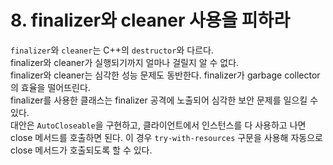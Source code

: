 # 8. finalizer와 cleaner 사용을 피하라

`finalizer`와 `cleaner`는 C++의 `destructor`와 다르다.  
finalizer와 cleaner가 실행되기까지 얼마나 걸릴지 알 수 없다.  
finalizer와 cleaner는 심각한 성능 문제도 동반한다. finalizer가 garbage collector의 효율을 떨어뜨린다.  
finalizer를 사용한 클래스는 finalizer 공격에 노출되어 심각한 보안 문제를 일으킬 수 있다.  
대안은 `AutoCloseable`을 구현하고, 클라이언트에서 인스턴스를 다 사용하고 나면 close 메서드를 호출하면 된다. 이 경우 `try-with-resources` 구문을 사용해 자동으로 close 메서드가 호출되도록 할 수 있다.  
